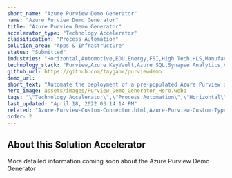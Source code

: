 ```yaml
---
short_name: "Azure Purview Demo Generator"
name: "Azure Purview Demo Generator"
title: "Azure Purview Demo Generator"
accelerator_type: "Technology Accelerator"
classification: "Process Automation"
solution_area: "Apps & Infrastructure"
status: "Submitted"
industries: "Horizontal,Automotive,EDU,Energy,FSI,High Tech,HLS,Manufacturing,Media and Entertainment,Professional Services,Retail,SLG"
technology_stack: "Purview,Azure KeyVault,Azure SQL,Synapse Analytics,Azure Storage"
github_url: https://github.com/tayganr/purviewdemo
demo_url: 
short_text: "Automate the deployment of a pre-populated Azure Purview demo environment."
hero_image: assets/images/Purview_Demo_Generator_Hero.webp
tags: "\"Technology Accelerator\",\"Process Automation\",\"Horizontal\",\"Automotive\",\"EDU\",\"Energy\",\"FSI\",\"High Tech\",\"HLS\",\"Manufacturing\",\"Media and Entertainment\",\"Professional Services\",\"Retail\",\"SLG\",\"Purview\",\"Azure KeyVault\",\"Azure SQL\",\"Synapse Analytics\",\"Azure Storage\""
last_updated: "April 18, 2022 03:14:14 PM"
related: "Azure-Purview-Custom-Connector.html,Azure-Purview-Custom-Types-Tool.html,Azure-Purview-ML-Lineage.html,Azure-Purview-Workshop.html"
order: 2
---
```

## About this Solution Accelerator

More detailed information coming soon about the Azure Purview Demo Generator
